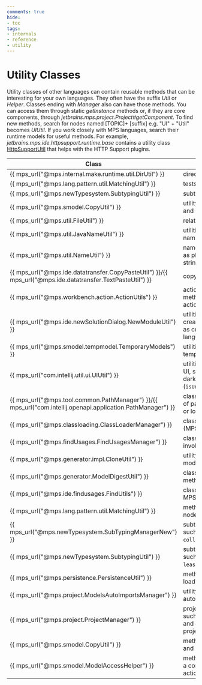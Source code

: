 ```yaml
---
comments: true
hide:
- toc
tags:
- internals
- reference
- utility
---
```


# Utility Classes

Utility classes of other languages can contain reusable methods that can be interesting for your own languages. They often have
the suffix *Util* or *Helper*. Classes ending with *Manager* also can have those methods. You can access them through static
*getInstance* methods or, if they are core components, through *jetbrains.mps.project.Project#getComponent*. To find new methods,
search for nodes named \[TOPIC]+ \[suffix] e.g. "UI" + "Util" becomes *UIUtil*. If you work closely with MPS languages,
search their runtime models for useful methods. For example, *jetbrains.mps.ide.httpsupport.runtime.base* contains a utility class
[HttpSupportUtil](http://127.0.0.1:63320/node?ref=r%3A11b7cdb2-cc58-456e-bb9a-ce45b78edd2f%28jetbrains.mps.ide.httpsupport.runtime.base%29%2F4403308017443708918) that helps with the HTTP Support plugins.

| **Class**                                                                                                   | **Description**                                                                            |
|-------------------------------------------------------------------------------------------------------------|--------------------------------------------------------------------------------------------|
| {{ mps_url("@mps.internal.make.runtime.util.DirUtil") }}                                                    | directory-related utilities                                                                |
| {{ mps_url("@mps.lang.pattern.util.MatchingUtil") }}                                                        | tests if two nodes match                                                                   |
| {{ mps_url("@mps.newTypesystem.SubtypingUtil") }}                                                           | subtyping related utilities                                                                |
| {{ mps_url("@mps.smodel.CopyUtil") }}                                                                       | utility for copying models and nodes                                                       |
| {{ mps_url("@mps.util.FileUtil") }}                                                                         | related utilities                                                                          |
| {{ mps_url("@mps.util.JavaNameUtil") }}                                                                     | utilities related to Java naming                                                           |
| {{ mps_url("@mps.util.NameUtil") }}                                                                         | name-related utilities, such as pluralizing or escaping strings                            |
| {{ mps_url("@mps.ide.datatransfer.CopyPasteUtil") }}/{{ mps_url("@mps.ide.datatransfer.TextPasteUtil") }}   | copy-paste related utilities                                                               |
| {{ mps_url("@mps.workbench.action.ActionUtils") }}                                                          | action-related utilities; these methods can execute actions programmatically.              |
| {{ mps_url("@mps.ide.newSolutionDialog.NewModuleUtil") }}                                                   | utilities associated with creating new modules, such as creating solutions or languages    |
| {{ mps_url("@mps.smodel.tempmodel.TemporaryModels") }}                                                      | utilities for creating temporary models                                                    |
| {{ mps_url("com.intellij.util.ui.UIUtil") }}                                                                | utilities related to the IntelliJ UI, such as checking for dark mode (`isUnderDarcula()`). |
| {{ mps_url("@mps.tool.common.PathManager") }}/{{ mps_url("com.intellij.openapi.application.PathManager") }} | classes for getting all kinds of paths, such as the plugins or log folder.                 |
| {{ mps_url("@mps.classloading.ClassLoaderManager") }}                                                       | class responsible for loading (MPS) classes                                                |
| {{ mps_url("@mps.findUsages.FindUsagesManager") }}                                                          | class that has methods for invoking the find usage UI                                      |
| {{ mps_url("@mps.generator.impl.CloneUtil") }}                                                              | utility method for cloning a model                                                         |
| {{ mps_url("@mps.generator.ModelDigestUtil") }}                                                             | class that contains hash methods                                                           |
| {{ mps_url("@mps.ide.findusages.FindUtils") }}                                                              | class for finding nodes in MPS                                                             |
| {{ mps_url("@mps.lang.pattern.util.MatchingUtil") }}                                                        | method for checking if two nodes structurally match                                        |
| {{ mps_url("@mps.newTypesystem.SubTypingManagerNew") }}                                                     | subtyping related methods such as `isSubTypeOf`  and  `collectImmediateSupertypes`.        |
| {{ mps_url("@mps.newTypesystem.SubtypingUtil") }}                                                           | subtyping related methods such as `leastCommonSuperTypes`.                                 |
| {{ mps_url("@mps.persistence.PersistenceUtil") }}                                                           | methods for saving and loading models                                                      |
| {{ mps_url("@mps.project.ModelsAutoImportsManager") }}                                                      | utility methods related to auto-importing models                                           |
| {{ mps_url("@mps.project.ProjectManager") }}                                                                | project-related methods, such as creating projects and attaching listeners to projects     |
| {{ mps_url("@mps.smodel.CopyUtil") }}                                                                       | methods for copying models and nodes                                                       |
| {{ mps_url("@mps.smodel.ModelAccessHelper") }}                                                              | methods for running code as a command/read/write action                                    |